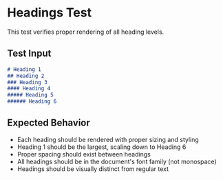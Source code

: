 # Headings Test

This test verifies proper rendering of all heading levels.

## Test Input

```markdown
# Heading 1
## Heading 2
### Heading 3
#### Heading 4
##### Heading 5
###### Heading 6
```

## Expected Behavior

- Each heading should be rendered with proper sizing and styling
- Heading 1 should be the largest, scaling down to Heading 6
- Proper spacing should exist between headings
- All headings should be in the document's font family (not monospace)
- Headings should be visually distinct from regular text